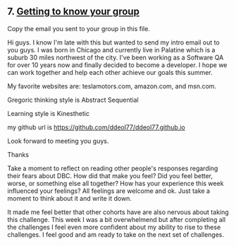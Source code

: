 ## 7. [Getting to know your group](7_get_to_know_your_group/readme.md)

Copy the email you sent to your group in this file.

Hi guys.  I know I'm late with this but wanted to send my intro email out to you guys.  I was born in Chicago and currently live in Palatine which is a suburb 30 miles northwest of the city.  I've been working as a Software QA for over 10 years now and finally decided to become a developer.  I hope we can work together and help each other achieve our goals this summer.

My favorite websites are: teslamotors.com, amazon.com, and msn.com.

Gregoric thinking style is Abstract Sequential

Learning style is Kinesthetic

my github url is https://github.com/ddeol77/ddeol77.github.io

Look forward to meeting you guys.

Thanks

Take a moment to reflect on reading other people's responses regarding their fears about DBC. How did that make you feel? Did you feel better, worse, or something else all together? How has your experience this week influenced your feelings? All feelings are welcome and ok. Just take a moment to think about it and write it down. 

It made me feel better that other cohorts have are also nervous about taking this challenge. This week I was a bit overwhelmend but after completing all the challenges I feel even more confident about my ability to rise to these challenges.  I feel good and am ready to take on the next set of challenges.

